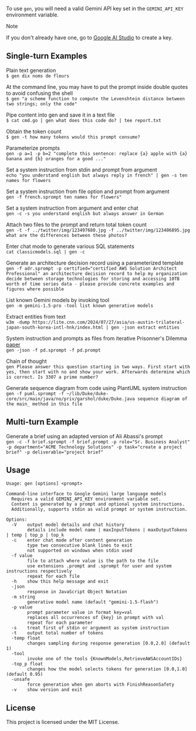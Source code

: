 To use `gen`, you will need a valid Gemini API key set in the `GEMINI_API_KEY` environment variable.
> [!NOTE]
If you don't already have one, go to [Google AI Studio](https://ai.google.dev/tutorials/setup) to create a key.

## Single-turn Examples
Plain text generation  
`$ gen dix noms de fleurs`

At the command line, you may have to put the prompt inside double quotes to avoid confusing the shell  
`$ gen "a scheme function to compute the Levenshtein distance between two strings; only the code"`

Pipe content into gen and save it in a text file  
`$ cat cmd.go | gen what does this code do? | tee report.txt`

Obtain the token count  
`$ gen -t how many tokens would this prompt consume?`

Parameterize prompts  
`gen -p a=1 -p b=2 "complete this sentence: replace {a} apple with {a} banana and {b} oranges for a good ..."`

Set a system instruction from stdin and prompt from argument  
`echo "you understand english but always reply in french" | gen -s ten names for flowers`

Set a system instruction from file option and prompt from argument  
`gen -f french.sprompt ten names for flowers"`

Set a system instruction from argument and enter chat  
`gen -c -s you understand english but always answer in German`

Attach two files to the prompt and return total token count  
`gen -t -f ../twitter/img/123497680.jpg -f ../twitter/img/123406895.jpg what are the differences between these photos?`

Enter chat mode to generate various SQL statements  
`cat classicmodels.sql | gen -c`

Generate an architecture decision record using a parameterized template  
`gen -f adr.sprompt -p certified="certified AWS Solution Architect Professional" an architecture decision record to help my organization decide between storage technologies for storing and accessing 10TB worth of time series data - please provide concrete examples and figures where possible`

List known Gemini models by invoking tool  
`gen -m gemini-1.5-pro -tool list known generative models`

Extract entities from text  
`w3m -dump https://lite.cnn.com/2024/07/27/asia/us-austin-trilateral-japan-south-korea-intl-hnk/index.html | gen -json extract entities`

System instruction and prompts as files from iterative Prisonner's Dilemma [paper](https://arxiv.org/html/2406.13605v1)  
`gen -json -f pd.sprompt -f pd.prompt`

Chain of thought  
`gen Please answer this question starting in two ways. First start with yes, then start with no and show your work. Afterwards determine which is correct. Is 3307 a prime number?`

Generate sequence diagram from code using PlantUML system instruction 
`gen -f puml.sprompt -f ~/lib/Duke/duke-core/src/main/java/no/priv/garshol/duke/Duke.java sequence diagram of the main_ method in this file`

## Multi-turn Example
Generate a brief using an adapted version of Ali Abassi's prompt  
`gen -c -f brief.sprompt -f brief.prompt -p role="Sr. Business Analyst" -p department="ACME Technology Solutions" -p task="create a project brief" -p deliverable="project brief"`

## Usage
```
Usage: gen [options] <prompt>

Command-line interface to Google Gemini large language models
  Requires a valid GEMINI_API_KEY environment variable set.
  Content is generated by a prompt and optional system instructions.
  Additionally, supports stdin as valid prompt or system instruction.

Options:
  -V    output model details and chat history
        details include model name | maxInputTokens | maxOutputTokens | temp | top_p | top_k
  -c    enter chat mode after content generation
        type two consecutive blank lines to exit
        not supported on windows when stdin used
  -f value
        file to attach where value is the path to the file
        use extensions .prompt and .sprompt for user and system instructions respectively
        repeat for each file
  -h    show this help message and exit
  -json
        response in JavaScript Object Notation
  -m string
        generative model name (default "gemini-1.5-flash")
  -p value
        prompt parameter value in format key=val
        replaces all occurrences of {key} in prompt with val
        repeat for each parameter
  -s    treat first of stdin or argument as system instruction
  -t    output total number of tokens
  -temp float
        changes sampling during response generation [0.0,2.0] (default 1)
  -tool
        invoke one of the tools {KnownModels,RetrieveAWSAccountIDs}
  -top_p float
        changes how the model selects tokens for generation [0.0,1.0] (default 0.95)
  -unsafe
        force generation when gen aborts with FinishReasonSafety
  -v    show version and exit
```

## License
This project is licensed under the MIT License.
